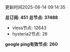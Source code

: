 更新时间2025-08-14 09:14:35

**总订阅: 451**
**总节点: 37488**
- vless节点: 12643
- hysteria2节点: 26

**google ping有效节点: 260**
